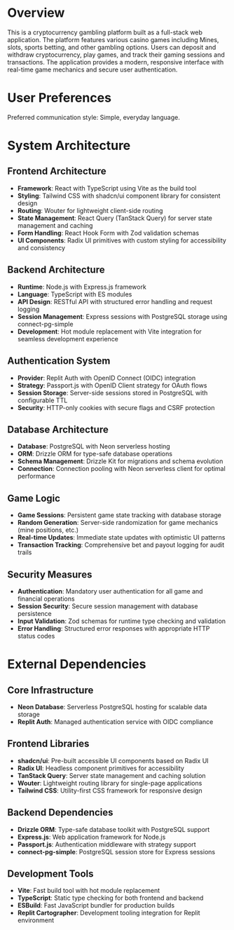 # Overview

This is a cryptocurrency gambling platform built as a full-stack web application. The platform features various casino games including Mines, slots, sports betting, and other gambling options. Users can deposit and withdraw cryptocurrency, play games, and track their gaming sessions and transactions. The application provides a modern, responsive interface with real-time game mechanics and secure user authentication.

# User Preferences

Preferred communication style: Simple, everyday language.

# System Architecture

## Frontend Architecture
- **Framework**: React with TypeScript using Vite as the build tool
- **Styling**: Tailwind CSS with shadcn/ui component library for consistent design
- **Routing**: Wouter for lightweight client-side routing
- **State Management**: React Query (TanStack Query) for server state management and caching
- **Form Handling**: React Hook Form with Zod validation schemas
- **UI Components**: Radix UI primitives with custom styling for accessibility and consistency

## Backend Architecture
- **Runtime**: Node.js with Express.js framework
- **Language**: TypeScript with ES modules
- **API Design**: RESTful API with structured error handling and request logging
- **Session Management**: Express sessions with PostgreSQL storage using connect-pg-simple
- **Development**: Hot module replacement with Vite integration for seamless development experience

## Authentication System
- **Provider**: Replit Auth with OpenID Connect (OIDC) integration
- **Strategy**: Passport.js with OpenID Client strategy for OAuth flows
- **Session Storage**: Server-side sessions stored in PostgreSQL with configurable TTL
- **Security**: HTTP-only cookies with secure flags and CSRF protection

## Database Architecture
- **Database**: PostgreSQL with Neon serverless hosting
- **ORM**: Drizzle ORM for type-safe database operations
- **Schema Management**: Drizzle Kit for migrations and schema evolution
- **Connection**: Connection pooling with Neon serverless client for optimal performance

## Game Logic
- **Game Sessions**: Persistent game state tracking with database storage
- **Random Generation**: Server-side randomization for game mechanics (mine positions, etc.)
- **Real-time Updates**: Immediate state updates with optimistic UI patterns
- **Transaction Tracking**: Comprehensive bet and payout logging for audit trails

## Security Measures
- **Authentication**: Mandatory user authentication for all game and financial operations
- **Session Security**: Secure session management with database persistence
- **Input Validation**: Zod schemas for runtime type checking and validation
- **Error Handling**: Structured error responses with appropriate HTTP status codes

# External Dependencies

## Core Infrastructure
- **Neon Database**: Serverless PostgreSQL hosting for scalable data storage
- **Replit Auth**: Managed authentication service with OIDC compliance

## Frontend Libraries
- **shadcn/ui**: Pre-built accessible UI components based on Radix UI
- **Radix UI**: Headless component primitives for accessibility
- **TanStack Query**: Server state management and caching solution
- **Wouter**: Lightweight routing library for single-page applications
- **Tailwind CSS**: Utility-first CSS framework for responsive design

## Backend Dependencies
- **Drizzle ORM**: Type-safe database toolkit with PostgreSQL support
- **Express.js**: Web application framework for Node.js
- **Passport.js**: Authentication middleware with strategy support
- **connect-pg-simple**: PostgreSQL session store for Express sessions

## Development Tools
- **Vite**: Fast build tool with hot module replacement
- **TypeScript**: Static type checking for both frontend and backend
- **ESBuild**: Fast JavaScript bundler for production builds
- **Replit Cartographer**: Development tooling integration for Replit environment